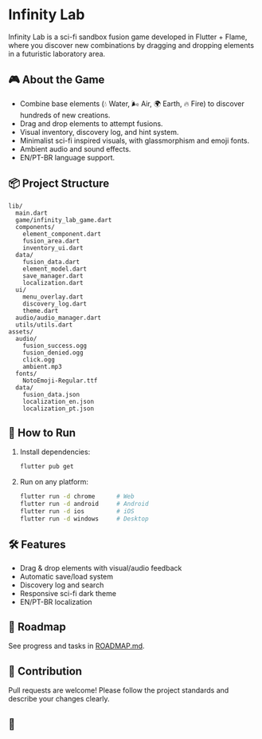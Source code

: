 # Infinity Lab

Infinity Lab is a sci-fi sandbox fusion game developed in Flutter + Flame, where you discover new combinations by dragging and dropping elements in a futuristic laboratory area.

## 🎮 About the Game

- Combine base elements (💧 Water, 🌬️ Air, 🌍 Earth, 🔥 Fire) to discover hundreds of new creations.
- Drag and drop elements to attempt fusions.
- Visual inventory, discovery log, and hint system.
- Minimalist sci-fi inspired visuals, with glassmorphism and emoji fonts.
- Ambient audio and sound effects.
- EN/PT-BR language support.

## 📦 Project Structure

```
lib/
  main.dart
  game/infinity_lab_game.dart
  components/
    element_component.dart
    fusion_area.dart
    inventory_ui.dart
  data/
    fusion_data.dart
    element_model.dart
    save_manager.dart
    localization.dart
  ui/
    menu_overlay.dart
    discovery_log.dart
    theme.dart
  audio/audio_manager.dart
  utils/utils.dart
assets/
  audio/
    fusion_success.ogg
    fusion_denied.ogg
    click.ogg
    ambient.mp3
  fonts/
    NotoEmoji-Regular.ttf
  data/
    fusion_data.json
    localization_en.json
    localization_pt.json
```

## 🚀 How to Run

1. Install dependencies:
   ```bash
   flutter pub get
   ```
2. Run on any platform:
   ```bash
   flutter run -d chrome      # Web
   flutter run -d android     # Android
   flutter run -d ios         # iOS
   flutter run -d windows     # Desktop
   ```

## 🛠️ Features

- Drag & drop elements with visual/audio feedback
- Automatic save/load system
- Discovery log and search
- Responsive sci-fi dark theme
- EN/PT-BR localization

## 📄 Roadmap

See progress and tasks in [ROADMAP.md](./ROADMAP.md).

## 📢 Contribution

Pull requests are welcome! Please follow the project standards and describe your changes clearly.

## 📜
